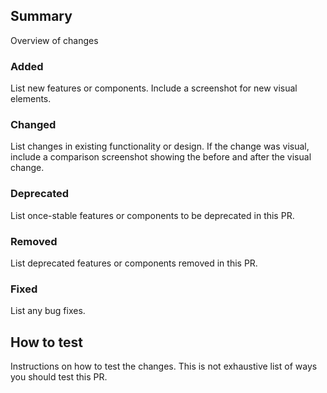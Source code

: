 <!--
**Note:**
- Add the [Jira ticket number](https://jira.cms.gov/projects/WNMGDS/) to the PR title like this `[WNMGDS-10] - title of pr here` to link to the related issue in Jira.
- You can automatically [close related GitHub issues by using keywords](https://help.github.com/en/articles/closing-issues-using-keywords).
- A doc site needs to be generated manually using [Jenkins](https://ci.backends.cms.gov/wds/job/design-system/job/build-demo-sites/). Navigate to "Pipeline build-demo-sites," add your branch name and Slack username, and select the builds you want built. Upon a successful build, you should be able to navigate to a demo url resembling `http://design-system-demo.s3-website-us-east-1.amazonaws.com/[branch-name]/[core|hcgov|mgov]/storybook/` (omit `/storybook` if it's a docs site).
- If your changes involve code please update the snapshots by running `yarn update-snapshots`.

**Please follow the format below and remove any sections that aren't relevant.**
-->

## Summary

Overview of changes

### Added

List new features or components. Include a screenshot for new visual elements.

### Changed

List changes in existing functionality or design.
If the change was visual, include a comparison screenshot showing the before and after the visual change.

### Deprecated

List once-stable features or components to be deprecated in this PR.

### Removed

List deprecated features or components removed in this PR.

### Fixed

List any bug fixes.

## How to test

Instructions on how to test the changes. This is not exhaustive list of ways you should test this PR.
